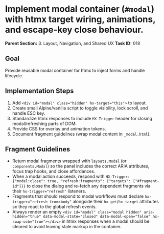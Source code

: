 # Implement modal container (`#modal`) with htmx target wiring, animations, and escape-key close behaviour.

**Parent Section:** 3. Layout, Navigation, and Shared UX
**Task ID:** 018

## Goal
Provide reusable modal container for htmx to inject forms and handle lifecycle.

## Implementation Steps
1. Add `<div id="modal" class="hidden" hx-target="this">` to layout.
2. Create small Alpine/vanilla script to toggle visibility, lock scroll, and handle ESC key.
3. Standardize htmx responses to include `HX-Trigger` header for closing modal/refreshing parts of DOM.
4. Provide CSS for overlay and animation tokens.
5. Document fragment guidelines (wrap modal content in `_modal.html`).

## Fragment Guidelines
- Return modal fragments wrapped with `layouts.Modal` (or `components.Modal`) so the panel includes the correct ARIA attributes, focus trap hooks, and close affordances.
- When a modal action succeeds, respond with `HX-Trigger: {"modal:close": true, "refresh:fragments": {"targets": ["#fragment-id"]}}` to close the dialog and re-fetch any dependent fragments via their `hx-trigger="refresh"` listeners.
- Fragments that should respond to modal workflows must declare `hx-trigger="refresh from:body"` alongside their `hx-get`/`hx-target` attributes so they react to the global refresh events.
- Always render an empty `<div id="modal" class="modal hidden" aria-hidden="true" data-modal-state="closed" data-modal-open="false" hx-swap-oob="true"></div>` in htmx responses when a modal should be cleared to avoid leaving stale markup in the container.
